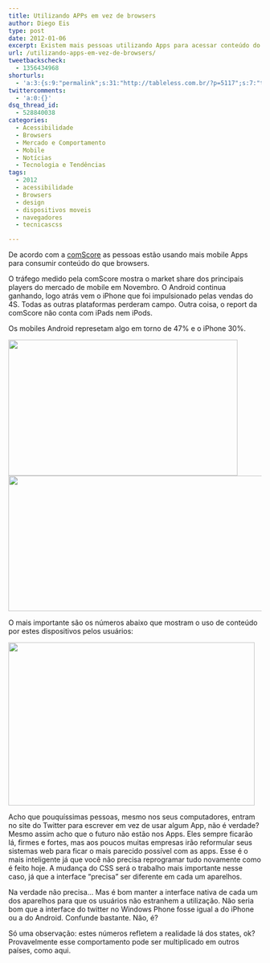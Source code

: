 ```yaml
---
title: Utilizando APPs em vez de browsers
author: Diego Eis
type: post
date: 2012-01-06
excerpt: Existem mais pessoas utilizando Apps para acessar conteúdo do que Browsers.
url: /utilizando-apps-em-vez-de-browsers/
tweetbackscheck:
  - 1356434968
shorturls:
  - 'a:3:{s:9:"permalink";s:31:"http://tableless.com.br/?p=5117";s:7:"tinyurl";s:26:"http://tinyurl.com/8x5xjox";s:4:"isgd";s:19:"http://is.gd/8OhNeJ";}'
twittercomments:
  - 'a:0:{}'
dsq_thread_id:
  - 528840038
categories:
  - Acessibilidade
  - Browsers
  - Mercado e Comportamento
  - Mobile
  - Notícias
  - Tecnologia e Tendências
tags:
  - 2012
  - acessibilidade
  - Browsers
  - design
  - dispositivos moveis
  - navegadores
  - tecnicascss

---
```

De acordo com a [comScore][1] as pessoas estão usando mais mobile Apps para consumir conteúdo do que browsers.

O tráfego medido pela comScore mostra o market share dos principais players do mercado de mobile em Novembro. O Android continua ganhando, logo atrás vem o iPhone que foi impulsionado pelas vendas do 4S. Todas as outras plataformas perderam campo. Outra coisa, o report da comScore não conta com iPads nem iPods.

Os mobiles Android represetam algo em torno de 47% e o iPhone 30%.

<img src="http://tableless.com.br/uploads/2012/01/Screen-Shot-2012-01-05-at-10.24.17-AM.png" alt="" title="Screen Shot 2012-01-05 at 10.24.17 AM" width="456" height="271" class="alignnone size-full wp-image-5123" srcset="uploads/2012/01/Screen-Shot-2012-01-05-at-10.24.17-AM.png 456w, uploads/2012/01/Screen-Shot-2012-01-05-at-10.24.17-AM-300x178.png 300w" sizes="(max-width: 456px) 100vw, 456px" />

<img src="http://tableless.com.br/uploads/2012/01/Screen-shot-2011-12-29-at-2.03.27-PM.png" alt="" title="Screen-shot-2011-12-29-at-2.03.27-PM" width="514" height="270" class="size-full wp-image-5118" srcset="uploads/2012/01/Screen-shot-2011-12-29-at-2.03.27-PM.png 514w, uploads/2012/01/Screen-shot-2011-12-29-at-2.03.27-PM-300x157.png 300w" sizes="(max-width: 514px) 100vw, 514px" />

O mais importante são os números abaixo que mostram o uso de conteúdo por estes dispositivos pelos usuários:
  
<img src="http://tableless.com.br/uploads/2012/01/Screen-shot-2011-12-29-at-2.10.55-PM.png" alt="" title="Screen-shot-2011-12-29-at-2.10.55-PM" width="490" height="325" class="size-full wp-image-5119" srcset="uploads/2012/01/Screen-shot-2011-12-29-at-2.10.55-PM.png 490w, uploads/2012/01/Screen-shot-2011-12-29-at-2.10.55-PM-300x198.png 300w" sizes="(max-width: 490px) 100vw, 490px" />

Acho que pouquíssimas pessoas, mesmo nos seus computadores, entram no site do Twitter para escrever em vez de usar algum App, não é verdade? Mesmo assim acho que o futuro não estão nos Apps. Eles sempre ficarão lá, firmes e fortes, mas aos poucos muitas empresas irão reformular seus sistemas web para ficar o mais parecido possível com as apps. Esse é o mais inteligente já que você não precisa reprogramar tudo novamente como é feito hoje. A mudança do CSS será o trabalho mais importante nesse caso, já que a interface &#8220;precisa&#8221; ser diferente em cada um aparelhos.
  
Na verdade não precisa&#8230; Mas é bom manter a interface nativa de cada um dos aparelhos para que os usuários não estranhem a utilização. Não seria bom que a interface do twitter no Windows Phone fosse igual a do iPhone ou a do Android. Confunde bastante. Não, é?

Só uma observação: estes números refletem a realidade lá dos states, ok? Provavelmente esse comportamento pode ser multiplicado em outros países, como aqui.

 [1]: http://www.comscore.com/Press_Events/Press_Releases/2011/12/comScore_Reports_November_2011_U.S._Mobile_Subscriber_Market_Share?utm_source=TablelessComBr&utm_medium=link&utm_campaign=Post